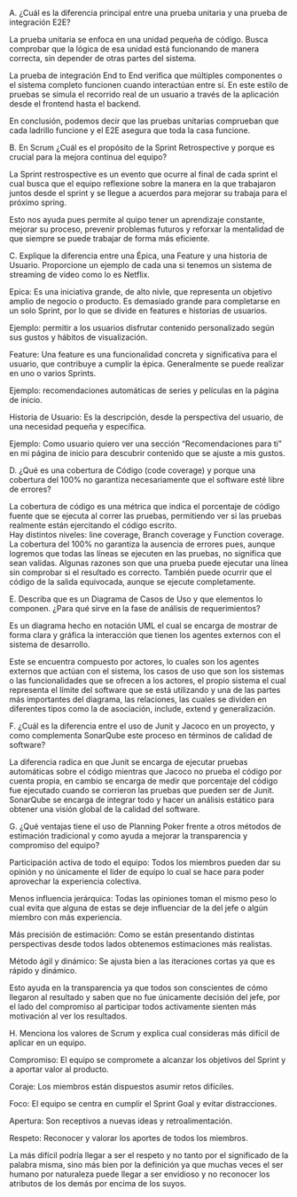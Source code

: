 A. ¿Cuál es la diferencia principal entre una prueba unitaria y una prueba de integración E2E?  

La prueba unitaria se enfoca en una unidad pequeña de código. Busca comprobar que la lógica de esa unidad está funcionando de manera correcta, sin depender de otras partes del sistema.  

La prueba de integración End to End verifica que múltiples componentes o el sistema completo funcionen cuando interactúan entre sí. En este estilo de pruebas se simula el recorrido real de un usuario a través de la aplicación desde el frontend hasta el backend. 

En conclusión, podemos decir que las pruebas unitarias comprueban que cada ladrillo funcione y el E2E asegura que toda la casa funcione.  

B. En Scrum ¿Cuál es el propósito de la Sprint Retrospective y porque es crucial para la mejora continua del equipo?  

La Sprint restrospective es un evento que ocurre al final de cada sprint el cual busca que el equipo reflexione sobre la manera en la que trabajaron juntos desde el sprint y se llegue a acuerdos para mejorar su trabaja para el próximo spring.  

Esto nos ayuda pues permite al quipo tener un aprendizaje constante, mejorar su proceso, prevenir problemas futuros y reforxar la mentalidad de que siempre se puede trabajar de forma más eficiente. 

C. Explique la diferencia entre una Épica, una Feature y una historia de Usuario. Proporcione un ejemplo de cada una si tenemos un sistema de streaming de video como lo es Netflix. 

Epica: Es una iniciativa grande, de alto nivle, que representa un objetivo amplio de negocio o producto. Es demasiado grande para completarse en un solo Sprint, por lo que se divide en features e historias de usuarios.  

Ejemplo: permitir a los usuarios disfrutar contenido personalizado según sus gustos y hábitos de visualización. 

Feature: Una feature es una funcionalidad concreta y significativa para el usuario, que contribuye a cumplir la épica. Generalmente se puede realizar en uno o varios Sprints.  

Ejemplo: recomendaciones automáticas de series y películas en la página de inicio. 

Historia de Usuario: Es la descripción, desde la perspectiva del usuario, de una necesidad pequeña y específica.  

Ejemplo: Como usuario quiero ver una sección “Recomendaciones para ti” en mi página de inicio para descubrir contenido que se ajuste a mis gustos.

D. ¿Qué es una cobertura de Código (code coverage) y porque una cobertura del 100% no garantiza necesariamente que el software esté libre de errores? 

La cobertura de código es una métrica que indica el porcentaje de código fuente que se ejecuta al correr las pruebas, permitiendo ver si las pruebas realmente están ejercitando el código escrito.  
Hay distintos niveles: line coverage, Branch coverage y Function coverage. 
La cobertura del 100% no garantiza la ausencia de errores pues, aunque logremos que todas las líneas se ejecuten en las pruebas, no significa que sean validas. Algunas razones son que una prueba puede ejecutar una línea sin comprobar si el resultado es correcto. También puede ocurrir que el código de la salida equivocada, aunque se ejecute completamente.  

E. Describa que es un Diagrama de Casos de Uso y que elementos lo componen. ¿Para qué sirve en la fase de análisis de requerimientos?  

Es un diagrama hecho en notación UML el cual se encarga de mostrar de forma clara y gráfica la interacción que tienen los agentes externos con el sistema de desarrollo. 

Este se encuentra compuesto por actores, lo cuales son los agentes externos que actúan con el sistema, los casos de uso que son los sistemas o las funcionalidades que se ofrecen a los actores, el propio sistema el cual representa el límite del software que se está utilizando y una de las partes más importantes del diagrama, las relaciones, las cuales se dividen en diferentes tipos como la de asociación, include, extend y generalización. 

F. ¿Cuál es la diferencia entre el uso de Junit y Jacoco en un proyecto, y como complementa SonarQube este proceso en términos de calidad de software?

La diferencia radica en que Junit se encarga de ejecutar pruebas automáticas sobre el código mientras que Jacoco no prueba el código por cuenta propia, en cambio se encarga de medir que porcentaje del código fue ejecutado cuando se corrieron las pruebas que pueden ser de Junit. SonarQube se encarga de integrar todo y hacer un análisis estático para obtener una visión global de la calidad del software. 

G. ¿Qué ventajas tiene el uso de Planning Poker frente a otros métodos de estimación tradicional y como ayuda a mejorar la transparencia y compromiso del equipo?  

Participación activa de todo el equipo: Todos los miembros pueden dar su opinión y no únicamente el líder de equipo lo cual se hace para poder aprovechar la experiencia colectiva. 

Menos influencia jerárquica: Todas las opiniones toman el mismo peso lo cual evita que alguna de estas se deje influenciar de la del jefe o algún miembro con más experiencia. 

Más precisión de estimación: Como se están presentando distintas perspectivas desde todos lados obtenemos estimaciones más realistas. 

Método ágil y dinámico: Se ajusta bien a las iteraciones cortas ya que es rápido y dinámico. 

Esto ayuda en la transparencia ya que todos son conscientes de cómo llegaron al resultado y saben que no fue únicamente decisión del jefe, por el lado del compromiso al participar todos activamente sienten más motivación al ver los resultados. 

H. Menciona los valores de Scrum y explica cual consideras más difícil de aplicar en un equipo. 

Compromiso: El equipo se compromete a alcanzar los objetivos del Sprint y a aportar valor al producto. 

Coraje: Los miembros están dispuestos asumir retos difíciles. 

Foco: El equipo se centra en cumplir el Sprint Goal y evitar distracciones. 

Apertura: Son receptivos a nuevas ideas y retroalimentación. 

Respeto: Reconocer y valorar los aportes de todos los miembros. 

La más difícil podría llegar a ser el respeto y no tanto por el significado de la palabra misma, sino más bien por la definición ya que muchas veces el ser humano por naturaleza puede llegar a ser envidioso y no reconocer los atributos de los demás por encima de los suyos. 
